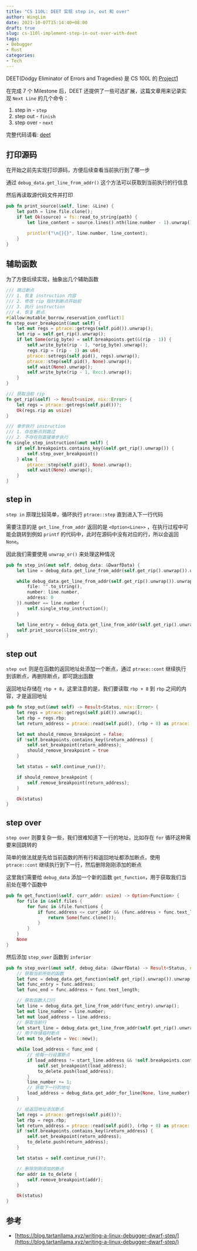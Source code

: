 ```yaml
---
title: "CS 110L: DEET 实现 step in, out 和 over"
author: WingLim
date: 2021-10-07T15:14:40+08:00
draft: true
slug: cs-110l-implement-step-in-out-over-with-deet
tags:
- Debugger
- Rust
categories:
- Tech
---
```


DEET(Dodgy Eliminator of Errors and Tragedies) 是 CS 100L 的 [Project1](https://reberhardt.com/cs110l/spring-2020/assignments/project-1/)

在完成 7 个 Milestone 后，DEET 还提供了一些可选扩展，这篇文章用来记录实现 `Next Line` 的几个命令：

1. step in - `step`
2. step out - `finish`
3. step over - `next`

完整代码请看: [deet]([https://github.com/WingLim/cs110l-spr-2020-solution/tree/main/proj-1/deet](https://github.com/WingLim/cs110l-spr-2020-solution/tree/main/proj-1/deet))

## 打印源码

在开始之前先实现打印源码，方便后续查看当前执行到了哪一步

通过 `debug_data.get_line_from_addr()` 这个方法可以获取到当前执行的行信息

然后再读取源代码文件并打印

```rust
pub fn print_source(&self, line: &Line) {
    let path = line.file.clone();
    if let Ok(source) = fs::read_to_string(path) {
        let line_content = source.lines().nth(line.number - 1).unwrap();

        println!("\n{}{}", line.number, line_content);
    }
}
```

## 辅助函数

为了方便后续实现，抽象出几个辅助函数

```rust
/// 跳过断点
/// 1. 恢复 instruction 内容
/// 2. 修改 rip 指针到断点开始前
/// 3. 执行 instruction
/// 4. 恢复 断点
#[allow(mutable_borrow_reservation_conflict)]
fn step_over_breakpoint(&mut self) {
    let mut regs = ptrace::getregs(self.pid()).unwrap();
    let rip = self.get_rip().unwrap();
    if let Some(orig_byte) = self.breakpoints.get(&(rip - 1)) {
        self.write_byte(rip - 1, *orig_byte).unwrap();
        regs.rip = (rip - 1) as u64;
        ptrace::setregs(self.pid(), regs).unwrap();
        ptrace::step(self.pid(), None).unwrap();
        self.wait(None).unwrap();
        self.write_byte(rip - 1, 0xcc).unwrap();
    }
}

/// 获取当前 rip
fn get_rip(&self) -> Result<usize, nix::Error> {
    let regs = ptrace::getregs(self.pid())?;
    Ok(regs.rip as usize)
}

/// 单步执行 instruction
/// 1. 存在断点则跳过
/// 2. 不存在则直接单步执行
fn single_step_instruction(&mut self) {
    if self.breakpoints.contains_key(&self.get_rip().unwrap()) {
        self.step_over_breakpoint()
    } else {
        ptrace::step(self.pid(), None).unwrap();
        self.wait(None).unwrap();
    }
}
```

## step in

`step in` 原理比较简单，循环执行 `ptrace::step` 直到进入下一行代码

需要注意的是 `get_line_from_addr` 返回的是 `<Option<Line>>` ，在执行过程中可能会跳转到例如 `printf` 的代码中，此时在源码中没有对应的行，所以会返回 `None`。

因此我们需要使用 `unwrap_or()` 来处理这种情况

```rust
pub fn step_in(&mut self, debug_data: &DwarfData) {
    let line = debug_data.get_line_from_addr(self.get_rip().unwrap()).unwrap();

    while debug_data.get_line_from_addr(self.get_rip().unwrap()).unwrap_or(Line {
        file: "".to_string(),
        number: line.number,
        address: 0
    }).number == line.number {
        self.single_step_instruction();
    }

    let line_entry = debug_data.get_line_from_addr(self.get_rip().unwrap()).unwrap();
    self.print_source(&line_entry);
}
```

## step out

`step out` 则是在函数的返回地址处添加一个断点，通过 `ptrace::cont` 继续执行到该断点，再删除断点，即可跳出函数

返回地址存储在 `rbp + 8`，这里注意的是，我们要读取 `rbp + 8` 到 `rbp` 之间的内容，才是返回地址

```rust
pub fn step_out(&mut self) -> Result<Status, nix::Error> {
    let regs = ptrace::getregs(self.pid()).unwrap();
    let rbp = regs.rbp;
    let return_address = ptrace::read(self.pid(), (rbp + 8) as ptrace::AddressType).unwrap() as usize;

    let mut should_remove_breakpoint = false;
    if !self.breakpoints.contains_key(&return_address) {
        self.set_breakpoint(return_address);
        should_remove_breakpoint = true
    }

    let status = self.continue_run()?;

    if should_remove_breakpoint {
        self.remove_breakpoint(return_address);
    }

    Ok(status)
}
```

## step over

`step over` 则要复杂一些，我们很难知道下一行的地址，比如存在 `for` 循环这种需要来回跳转的

简单的做法就是先给当前函数的所有行和返回地址都添加断点，使用 `ptrace::cont` 继续执行到下一行，然后删除刚刚添加的断点

这里我们需要给 `debug_data` 添加一个新的函数 `get_function`，用于获取我们当前处在哪个函数中

```rust
pub fn get_function(&self, curr_addr: usize) -> Option<Function> {
    for file in &self.files {
        for func in &file.functions {
            if func.address <= curr_addr && (func.address + func.text_length) >= curr_addr {
                return Some(func.clone());
            }
        }
    }
    None
}
```

然后添加 `step_over` 函数到 `inferior`

```rust
pub fn step_over(&mut self, debug_data: &DwarfData) -> Result<Status, nix::Error> {
    // 获取当前所处的函数
    let func = debug_data.get_function(self.get_rip().unwrap()).unwrap();
    let func_entry = func.address;
    let func_end = func.address + func.text_length;

    // 获取函数入口行
    let line = debug_data.get_line_from_addr(func_entry).unwrap();
    let mut line_number = line.number;
    let mut load_address = line.address;
    // 获取当前行
    let start_line = debug_data.get_line_from_addr(self.get_rip().unwrap()).unwrap();
    // 用于存储临时断点
    let mut to_delete = Vec::new();

    while load_address < func_end {
        // 给每一行设置断点
        if load_address != start_line.address && !self.breakpoints.contains_key(&load_address) {
            self.set_breakpoint(load_address);
            to_delete.push(load_address);
        }
        line_number += 1;
        // 获取下一行的地址
        load_address = debug_data.get_addr_for_line(None, line_number).unwrap();
    }

    // 给返回地址添加断点
    let regs = ptrace::getregs(self.pid())?;
    let rbp = regs.rbp;
    let return_address = ptrace::read(self.pid(), (rbp + 8) as ptrace::AddressType).unwrap() as usize;
    if !self.breakpoints.contains_key(&return_address) {
        self.set_breakpoint(return_address);
        to_delete.push(return_address);
    }

    let status = self.continue_run()?;

    // 删除刚刚添加的断点
    for addr in to_delete {
        self.remove_breakpoint(addr);
    }

    Ok(status)
}
```

## 参考

- [https://blog.tartanllama.xyz/writing-a-linux-debugger-dwarf-step/](https://blog.tartanllama.xyz/writing-a-linux-debugger-dwarf-step/)
